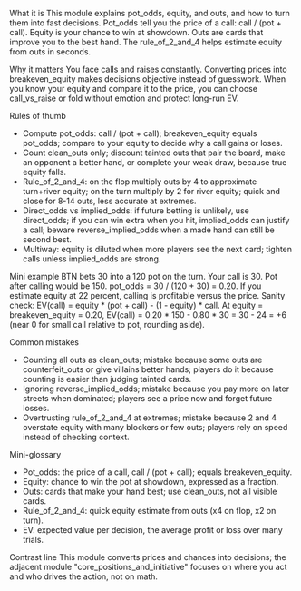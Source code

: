 What it is
This module explains pot_odds, equity, and outs, and how to turn them into fast decisions. Pot_odds tell you the price of a call: call / (pot + call). Equity is your chance to win at showdown. Outs are cards that improve you to the best hand. The rule_of_2_and_4 helps estimate equity from outs in seconds.

Why it matters
You face calls and raises constantly. Converting prices into breakeven_equity makes decisions objective instead of guesswork. When you know your equity and compare it to the price, you can choose call_vs_raise or fold without emotion and protect long-run EV.

Rules of thumb
- Compute pot_odds: call / (pot + call); breakeven_equity equals pot_odds; compare to your equity to decide why a call gains or loses.
- Count clean_outs only; discount tainted outs that pair the board, make an opponent a better hand, or complete your weak draw, because true equity falls.
- Rule_of_2_and_4: on the flop multiply outs by 4 to approximate turn+river equity; on the turn multiply by 2 for river equity; quick and close for 8-14 outs, less accurate at extremes.
- Direct_odds vs implied_odds: if future betting is unlikely, use direct_odds; if you can win extra when you hit, implied_odds can justify a call; beware reverse_implied_odds when a made hand can still be second best.
- Multiway: equity is diluted when more players see the next card; tighten calls unless implied_odds are strong.

Mini example
BTN bets 30 into a 120 pot on the turn. Your call is 30. Pot after calling would be 150. pot_odds = 30 / (120 + 30) = 0.20. If you estimate equity at 22 percent, calling is profitable versus the price. Sanity check: EV(call) = equity * (pot + call) - (1 - equity) * call. At equity = breakeven_equity = 0.20, EV(call) = 0.20 * 150 - 0.80 * 30 = 30 - 24 = +6 (near 0 for small call relative to pot, rounding aside).

Common mistakes
- Counting all outs as clean_outs; mistake because some outs are counterfeit_outs or give villains better hands; players do it because counting is easier than judging tainted cards.
- Ignoring reverse_implied_odds; mistake because you pay more on later streets when dominated; players see a price now and forget future losses.
- Overtrusting rule_of_2_and_4 at extremes; mistake because 2 and 4 overstate equity with many blockers or few outs; players rely on speed instead of checking context.

Mini-glossary
- Pot_odds: the price of a call, call / (pot + call); equals breakeven_equity.
- Equity: chance to win the pot at showdown, expressed as a fraction.
- Outs: cards that make your hand best; use clean_outs, not all visible cards.
- Rule_of_2_and_4: quick equity estimate from outs (x4 on flop, x2 on turn).
- EV: expected value per decision, the average profit or loss over many trials.

Contrast line
This module converts prices and chances into decisions; the adjacent module "core_positions_and_initiative" focuses on where you act and who drives the action, not on math.